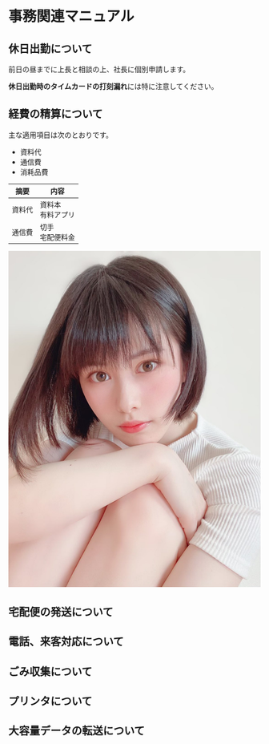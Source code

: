 # 事務関連マニュアル
## 休日出勤について
前日の昼までに上長と相談の上、社長に個別申請します。

**休日出勤時のタイムカードの打刻漏れ**には特に注意してください。

## 経費の精算について
主な適用項目は次のとおりです。
- 資料代
- 通信費
- 消耗品費

|摘要|内容
|--|--
|資料代|資料本<br>有料アプリ
|通信費|切手<br>宅配便料金

![玲奈](img/Efn0X-ZUwAAv2LL_orig.jpg)
## 宅配便の発送について
## 電話、来客対応について
## ごみ収集について
## プリンタについて
## 大容量データの転送について

